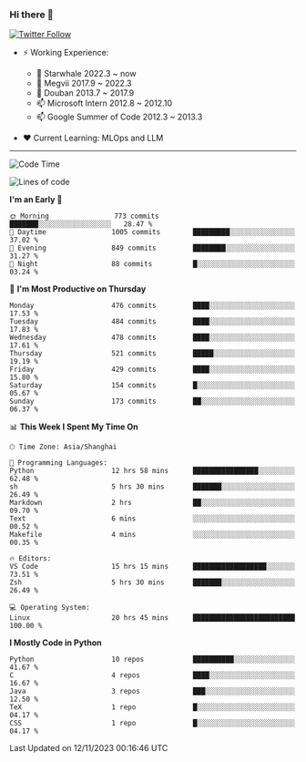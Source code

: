 ### Hi there 👋

[![Twitter Follow](https://img.shields.io/twitter/follow/tianweidut?style=social)](https://twitter.com/tianweidut)

- ⚡ Working Experience:
  - 🔭 Starwhale 2022.3 ~ now
  - 🌱 Megvii 2017.9 ~ 2022.3
  - 🌱 Douban 2013.7 ~ 2017.9
  - 📫 Microsoft Intern 2012.8 ~ 2012.10
  - 📫 Google Summer of Code 2012.3 ~ 2013.3

- ❤️ Current Learning: MLOps and LLM

---
<!--START_SECTION:waka-->
![Code Time](http://img.shields.io/badge/Code%20Time-4%2C668%20hrs%2045%20mins-blue)

![Lines of code](https://img.shields.io/badge/From%20Hello%20World%20I%27ve%20Written-1.5%20million%20lines%20of%20code-blue)

**I'm an Early 🐤** 

```text
🌞 Morning                773 commits         ███████░░░░░░░░░░░░░░░░░░   28.47 % 
🌆 Daytime                1005 commits        █████████░░░░░░░░░░░░░░░░   37.02 % 
🌃 Evening                849 commits         ████████░░░░░░░░░░░░░░░░░   31.27 % 
🌙 Night                  88 commits          █░░░░░░░░░░░░░░░░░░░░░░░░   03.24 % 
```
📅 **I'm Most Productive on Thursday** 

```text
Monday                   476 commits         ████░░░░░░░░░░░░░░░░░░░░░   17.53 % 
Tuesday                  484 commits         ████░░░░░░░░░░░░░░░░░░░░░   17.83 % 
Wednesday                478 commits         ████░░░░░░░░░░░░░░░░░░░░░   17.61 % 
Thursday                 521 commits         █████░░░░░░░░░░░░░░░░░░░░   19.19 % 
Friday                   429 commits         ████░░░░░░░░░░░░░░░░░░░░░   15.80 % 
Saturday                 154 commits         █░░░░░░░░░░░░░░░░░░░░░░░░   05.67 % 
Sunday                   173 commits         ██░░░░░░░░░░░░░░░░░░░░░░░   06.37 % 
```


📊 **This Week I Spent My Time On** 

```text
🕑︎ Time Zone: Asia/Shanghai

💬 Programming Languages: 
Python                   12 hrs 58 mins      ████████████████░░░░░░░░░   62.48 % 
sh                       5 hrs 30 mins       ███████░░░░░░░░░░░░░░░░░░   26.49 % 
Markdown                 2 hrs               ██░░░░░░░░░░░░░░░░░░░░░░░   09.70 % 
Text                     6 mins              ░░░░░░░░░░░░░░░░░░░░░░░░░   00.52 % 
Makefile                 4 mins              ░░░░░░░░░░░░░░░░░░░░░░░░░   00.35 % 

🔥 Editors: 
VS Code                  15 hrs 15 mins      ██████████████████░░░░░░░   73.51 % 
Zsh                      5 hrs 30 mins       ███████░░░░░░░░░░░░░░░░░░   26.49 % 

💻 Operating System: 
Linux                    20 hrs 45 mins      █████████████████████████   100.00 % 
```

**I Mostly Code in Python** 

```text
Python                   10 repos            ██████████░░░░░░░░░░░░░░░   41.67 % 
C                        4 repos             ████░░░░░░░░░░░░░░░░░░░░░   16.67 % 
Java                     3 repos             ███░░░░░░░░░░░░░░░░░░░░░░   12.50 % 
TeX                      1 repo              █░░░░░░░░░░░░░░░░░░░░░░░░   04.17 % 
CSS                      1 repo              █░░░░░░░░░░░░░░░░░░░░░░░░   04.17 % 
```




 Last Updated on 12/11/2023 00:16:46 UTC
<!--END_SECTION:waka-->

